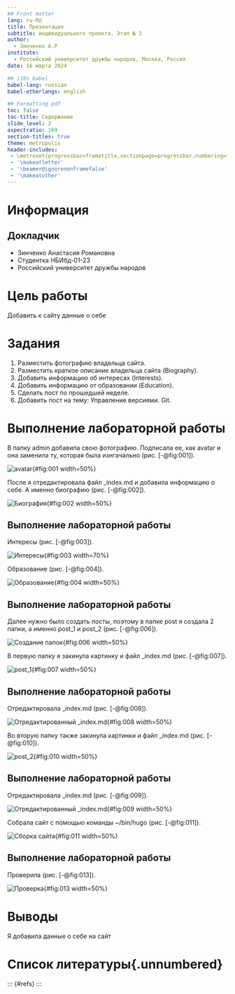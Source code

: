 ```yaml
---
## Front matter
lang: ru-RU
title: Презентация
subtitle: индивидуального проекта. Этап № 2
author:
  - Зинченко А.Р
institute:
  - Российский университет дружбы народов, Москва, Россия
date: 16 марта 2024

## i18n babel
babel-lang: russian
babel-otherlangs: english

## Formatting pdf
toc: false
toc-title: Содержание
slide_level: 2
aspectratio: 169
section-titles: true
theme: metropolis
header-includes:
 - \metroset{progressbar=frametitle,sectionpage=progressbar,numbering=fraction}
 - '\makeatletter'
 - '\beamer@ignorenonframefalse'
 - '\makeatother'
---
```


# Информация

## Докладчик

  * Зинченко Анастасия Романовна
  * Студентка НБИбд-01-23
  * Российский университет дружбы народов
  
# Цель работы

Добавить к сайту данные о себе

# Задания

1. Разместить фотографию владельца сайта.
2. Разместить краткое описание владельца сайта (Biography).
3. Добавить информацию об интересах (Interests).
4. Добавить информацию от образовании (Education).
5. Сделать пост по прошедшей неделе.
6. Добавить пост на тему: Управление версиями. Git.
 
# Выполнение лабораторной работы

В папку admin добавила свою фотографию. Подписала ее, как avatar и она заменила ту, которая была изнгачально (рис. [-@fig:001]).

![avatar](image/001.png){#fig:001 width=50%}

После я отредактировала файл _index.md и добавила информацию о себе. А именно биографию (рис. [-@fig:002]).

![Биография](image/002.png){#fig:002 width=50%}

## Выполнение лабораторной работы

Интересы (рис. [-@fig:003]).

![Интересы](image/003.png){#fig:003 width=70%}

Образование (рис. [-@fig:004]).

![Образование](image/004.png){#fig:004 width=50%}

## Выполнение лабораторной работы

Далее нужно было создать посты, поэтому в папке post я создала 2 папки, а именно post_1 и post_2 (рис. [-@fig:006]).

![Создание папок](image/006.png){#fig:006 width=50%}

В первую папку я закинула картинку и файл _index.md (рис. [-@fig:007]).

![post_1](image/007.png){#fig:007 width=50%}

## Выполнение лабораторной работы

Отредактировала _index.md (рис. [-@fig:008]).

![Отредактированный _index.md](image/008.png){#fig:008 width=50%}

Во вторую папку также закинула картинки и файл _index.md (рис. [-@fig:010]).

![post_2](image/010.png){#fig:010 width=50%}

## Выполнение лабораторной работы

Отредактировала _index.md (рис. [-@fig:009]).

![Отредактированный _index.md](image/009.png){#fig:009 width=50%}

Собрала сайт с помощью команды ~/bin/hugo (рис. [-@fig:011]).

![Сборка сайта](image/011.png){#fig:011 width=50%}

## Выполнение лабораторной работы

Проверила (рис. [-@fig:013]).

![Проверка](image/013.png){#fig:013 width=50%}

# Выводы

Я добавила данные о себе на сайт

# Список литературы{.unnumbered}

::: {#refs}
:::
